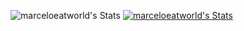 ![marceloeatworld's Stats](https://github-readme-stats.vercel.app/api?username=marceloeatworld&theme=vue-dark&show_icons=true&hide_border=false&count_private=true)
[![marceloeatworld's Stats](https://awesome-github-stats.azurewebsites.net/user-stats/marceloeatworld?cardType=level&theme=github-dark&preferLogin=false)](https://git.io/awesome-stats-card)
